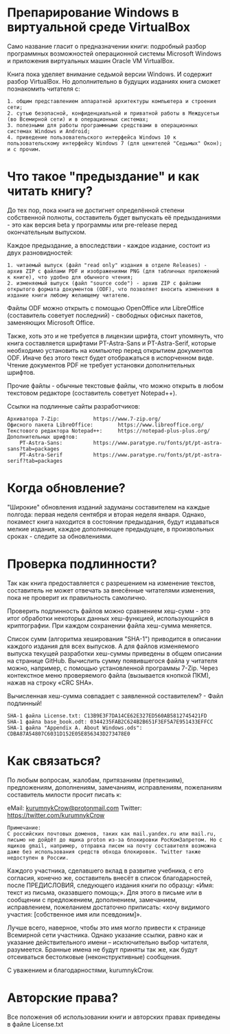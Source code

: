 # Препарирование Windows в виртуальной среде VirtualBox
Само название гласит о предназначении книги: подробный разбор программных возможностей операционной системы Microsoft Windows и приложения виртуальных машин Oracle VM VirtualBox.

Книга пока уделяет внимание седьмой версии Windows. И содержит разбор VirtualBox.
Но дополнительно в будущих изданиях книга сможет познакомить читателя с:

    1. общим представлением аппаратной архитектуры компьютера и строения сети;
    2. сутью безопасной, конфиденциальной и приватной работы в Междусетьи (во Всемирной сети) и в операционных системах;
    3. полезными для работы программными средствами в операционных системах Windows и Android;
    4. приведение пользовательского интерфейса Windows 10 к пользовательскому интерфейсу Windows 7 (для ценителей "Седьмых" Окон);
    и с прочим.

# Что такое "предыздание" и как читать книгу?
До тех пор, пока книга не достигнет определённой степени собственной полноты, составитель будет выпускать её предызданиями - это как версия beta у программы или pre-release перед окончательным выпуском.

Каждое предыздание, а впоследствии - каждое издание, состоит из двух разновидностей:

    1. читаемый выпуск (файл "read only" издания в отделе Releases) - архив ZIP с файлами PDF и изображениями PNG (для табличных приложений к книге), что удобно для обычного чтения;
    2. изменяемый выпуск (файл "source code") - архив ZIP с файлами открытого формата документов (ODF), что позволяет вносить изменения в издание книги любому желающему читателю.
Файлы ODF можно открыть с помощью OpenOffice или LibreOffice (составитель советует последний) - свободных офисных пакетов, заменяющих Microsoft Office.

Также, хоть это и не требуется в лицензии шрифта, стоит упомянуть, что книга составляется шрифтами PT-Astra-Sans и PT-Astra-Serif, которые необходимо установить на компьютер перед открытием документов ODF. Иначе без этого текст будет отображаться в испорченном виде. Чтение документов PDF не требует установки дополнительных шрифтов.

Прочие файлы - обычные текстовые файлы, что можно открыть в любом текстовом редакторе (составитель советует Notepad++).

Ссылки на подлинные сайты разработчиков:

    Архиватора 7-Zip:			https://www.7-zip.org/
    Офисного пакета LibreOffice:		https://www.libreoffice.org/
    Текстового редактора Notepad++:		https://notepad-plus-plus.org/
    Дополнительных шрифтов:
	    PT-Astra-Sans:			https://www.paratype.ru/fonts/pt/pt-astra-sans?tab=packages
	    PT-Astra-Serif			https://www.paratype.ru/fonts/pt/pt-astra-serif?tab=packages
      
# Когда обновление?
"Широкие" обновления изданий задуманы составителем на каждые полгода: первая неделя сентября и вторая неделя января.
Однако, покамест книга находится в состоянии предыздания, будут издаваться мелкие издания, каждое дополняющее предыдущее, в произвольных сроках - следите за обновлениями.

# Проверка подлинности?
Так как книга предоставляется с разрешением на изменение текстов, составитель не может отвечать за внесённые читателями изменения, пока не проверит их правильность самолично.

Проверить подлинность файлов можно сравнением хеш-сумм - это итог обработки некоторых данных хеш-функцией, использующийся в криптографии. При каждом сохранении файла хеш-сумма меняется.

Список сумм (алгоритма хеширования "SHA-1") приводится в описании каждого издания для всех выпусков. А для файлов изменяемого выпуска текущей разработки хеш-суммы приведены в общем описании на странице GitHub.
Вычислить сумму появившегося файла у читателя можно, например, с помощью установленной программы 7-Zip. Через контекстное меню проверяемого файла (вызывается кнопкой ПКМ), нажав на строку «CRC SHA».

Вычисленная хеш-сумма совпадает с заявленной составителем? - Файл подлинный!

	SHA-1 файла License.txt: C13B9E3F7DA14CE62E327ED560AB5812745421FD
	SHA-1 файла base_book.odt: 0344235FAB2C624B2B651F3EF5A7E951433EFFCC
	SHA-1 файла "Appendix A. About Windows.ods": CDBA87A54807C6031D152E05E856343D273478E0

# Как связаться?
По любым вопросам, жалобам, притязаниям (претензиям), предложениям, дополнениям, замечаниям, исправлениям, пожеланиям составитель милости просит писать к:

eMail:		kurumnykCrow@protonmail.com  Twitter:	https://twitter.com/kurumnykCrow

    Примечание:
    С российских почтовых доменов, таких как mail.yandex.ru или mail.ru, письмо не дойдёт до ящика proton из-за блокировки РосКомЗапретом. Но с ящиков gmail, например, отправка писем на почту составителя возможна даже без использования средств обхода блокировок. Twitter также недоступен в России.

Каждого участника, сделавшего вклад в развитие учебника, с его согласия, конечно же, составитель внесёт в список благодарностей, после ПРЕДИСЛОВИЯ, следующего издания книги по образцу: «Имя: текст из письма, оказавшего помощь;».
Для этого в письме или в сообщении с  предложением, дополнением, замечанием, исправлением, пожеланием достаточно приписать: «хочу видимого участия: [собственное имя или псевдоним]».

Лучше всего, наверное, чтобы это имя могло привести к странице Всемирной сети участника. Однако указание ссылки, равно как и указание действительного имени – исключительно выбор читателя, разумеется.
Бранные имена не будут приняты так же, как будут отсеиваться бестолковые (неконструктивные) сообщения.

С уважением и благодарностями, kurumnykCrow.

# Авторские права?
Все положения об использовании книги и авторских правах приведены в файле License.txt
